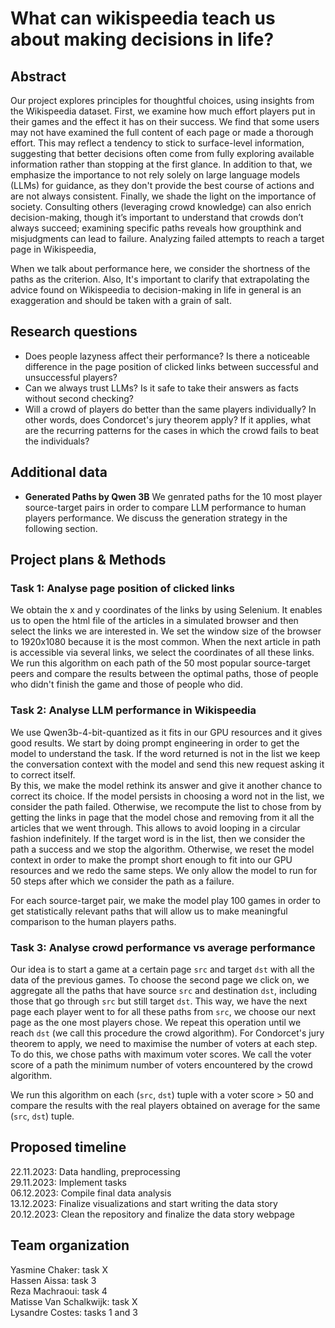 # What can wikispeedia teach us about making decisions in life?

## Abstract

Our project explores principles for thoughtful choices, using insights from the Wikispeedia dataset. First, we examine how much effort players put in their games and the effect it has on their success. We find that some users may not have examined the full content of each page or made a thorough effort. This may reflect a tendency to stick to surface-level information, suggesting that better decisions often come from fully exploring available information rather than stopping at the first glance. In addition to that, we emphasize the importance to not rely solely on large language models (LLMs) for guidance, as they don't provide the best course of actions and are not always consistent. Finally, we shade the light on the importance of society. Consulting others (leveraging crowd knowledge) can also enrich decision-making, though it’s important to understand that crowds don’t always succeed; examining specific paths reveals how groupthink and misjudgments can lead to failure. Analyzing failed attempts to reach a target page in Wikispeedia, 

When we talk about performance here, we consider the shortness of the paths as the criterion.
Also, It's important to clarify that extrapolating the advice found on Wikispeedia to decision-making in life in general is an exaggeration and should be taken with a grain of salt.

## Research questions

- Does people lazyness affect their performance? Is there a noticeable difference in the page position of clicked links between successful and unsuccessful players?
- Can we always trust LLMs? Is it safe to take their answers as facts without second checking?
- Will a crowd of players do better than the same players individually? In other words, does Condorcet's jury theorem apply? If it applies, what are the recurring patterns for the cases in which the crowd fails to beat the individuals?

## Additional data

- **Generated Paths by Qwen 3B**
  We genrated paths for the 10 most player source-target pairs in order to compare LLM performance to human players performance. We discuss the generation strategy in the following section.

## Project plans & Methods

### Task 1: Analyse page position of clicked links

We obtain the x and y coordinates of the links by using Selenium. It enables us to open the html file of the articles in a simulated browser and then select the links we are interested in. We set the window size of the browser to 1920x1080 because it is the most common. When the next article in path is accessible via several links, we select the coordinates of all these links.
We run this algorithm on each path of the 50 most popular source-target peers and compare the results between the optimal paths, those of people who didn't finish the game and those of people who did.

### Task 2: Analyse LLM performance in Wikispeedia

We use Qwen3b-4-bit-quantized as it fits in our GPU resources and it gives good results. We start by doing prompt engineering in order to get the model to understand the task.
If the word returned is not in the list we keep the conversation context with the model and send this new request asking it to correct itself. <br>
By this, we make the model rethink its answer and give it another chance to correct its choice. If the model persists in choosing a word not in the list, we consider the path failed. Otherwise, we recompute the list to chose from by getting the links in page that the model chose and removing from it all the articles that we went through. This allows to avoid looping in a circular fashion indefinitely. If the target word is in the list, then we consider the path a success and we stop the algorithm. Otherwise, we reset the model context in order to make the prompt short enough to fit into our GPU resources and we redo the same steps.
We only allow the model to run for 50 steps after which we consider the path as a failure.<br>

For each source-target pair, we make the model play 100 games in order to get statistically relevant paths that will allow us to make meaningful comparison to the human players paths.

### Task 3: Analyse crowd performance vs average performance

Our idea is to start a game at a certain page `src` and target `dst` with all the data of the previous games. To choose the second page we click on, we aggregate all the paths that have source `src` and destination `dst`, including those that go through `src` but still target `dst`. This way, we have the next page each player went to for all these paths from `src`, we choose our next page as the one most players chose. We repeat this operation until we reach `dst` (we call this procedure the crowd algorithm). For Condorcet's jury theorem to apply, we need to maximise the number of voters at each step. To do this, we chose paths with maximum voter scores. We call the voter score of a path the minimum number of voters encountered by the crowd algorithm.

We run this algorithm on each (`src`, `dst`) tuple with a voter score > 50 and compare the results with the real players obtained on average for the same (`src`, `dst`) tuple.


## Proposed timeline

22.11.2023: Data handling, preprocessing <br>
29.11.2023: Implement tasks <br>
06.12.2023: Compile final data analysis <br>
13.12.2023: Finalize visualizations and start writing the data story <br>
20.12.2023: Clean the repository and finalize the data story webpage <br>

## Team organization

Yasmine Chaker: task X <br>
Hassen Aissa: task 3 <br>
Reza Machraoui: task 4 <br>
Matisse Van Schalkwijk: task X <br>
Lysandre Costes: tasks 1 and 3 <br>
